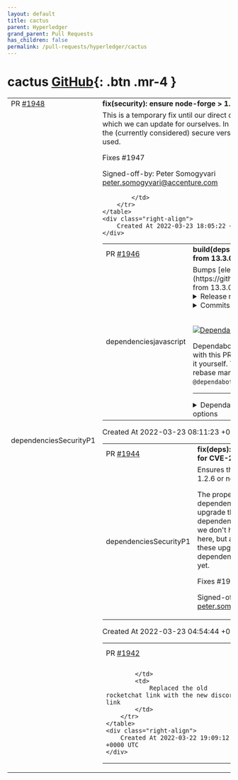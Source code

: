 ```yaml
---
layout: default
title: cactus
parent: Hyperledger
grand_parent: Pull Requests
has_children: false
permalink: /pull-requests/hyperledger/cactus
---
```


# cactus <span class="fs-3 right-align">[GitHub](https://github.com/hyperledger/cactus){: .btn .mr-4 }</span>


<div>
    <table>
        <tr>
            <td>
                PR <a href="https://github.com/hyperledger/cactus/pull/1948" class=".btn">#1948</a>
            </td>
            <td>
                <b>
                    fix(security): ensure node-forge > 1.3.0 for CVE-2022-24772
                </b>
            </td>
        </tr>
        <tr>
            <td>
                <span class="chip">dependencies</span><span class="chip">Security</span><span class="chip">P1</span>
            </td>
            <td>
                This is a temporary fix until our direct dependencies get patched
which we can update for ourselves. In the meantime this will force
the (currently considered) secure versions of node-forge to be used.
 
Fixes #1947

Signed-off-by: Peter Somogyvari <peter.somogyvari@accenture.com>   

            </td>
        </tr>
    </table>
    <div class="right-align">
        Created At 2022-03-23 18:05:22 +0000 UTC
    </div>
</div>

<div>
    <table>
        <tr>
            <td>
                PR <a href="https://github.com/hyperledger/cactus/pull/1946" class=".btn">#1946</a>
            </td>
            <td>
                <b>
                    build(deps-dev): bump electron from 13.3.0 to 13.6.6
                </b>
            </td>
        </tr>
        <tr>
            <td>
                <span class="chip">dependencies</span><span class="chip">javascript</span>
            </td>
            <td>
                Bumps [electron](https://github.com/electron/electron) from 13.3.0 to 13.6.6.
<details>
<summary>Release notes</summary>
<p><em>Sourced from <a href="https://github.com/electron/electron/releases">electron's releases</a>.</em></p>
<blockquote>
<h2>electron v13.6.6</h2>
<h1>Release Notes for v13.6.6</h1>
<h2>Fixes</h2>
<ul>
<li>Fixed a JavaScript exception from webContents if render frame was disposed in WebFrameMain, resets the value of <code>render_frame_disposed_</code> after updating render frame host. <a href="https://github-redirect.dependabot.com/electron/electron/pull/32130">#32130</a> <!-- raw HTML omitted -->(Also in <a href="https://github-redirect.dependabot.com/electron/electron/pull/31425">14</a>, <a href="https://github-redirect.dependabot.com/electron/electron/pull/31426">15</a>, <a href="https://github-redirect.dependabot.com/electron/electron/pull/31427">16</a>)<!-- raw HTML omitted --></li>
<li>No Notes. <a href="https://github-redirect.dependabot.com/electron/electron/pull/32241">#32241</a> <!-- raw HTML omitted -->(Also in <a href="https://github-redirect.dependabot.com/electron/electron/pull/32242">14</a>, <a href="https://github-redirect.dependabot.com/electron/electron/pull/32245">15</a>, <a href="https://github-redirect.dependabot.com/electron/electron/pull/32243">16</a>, <a href="https://github-redirect.dependabot.com/electron/electron/pull/32244">17</a>)<!-- raw HTML omitted --></li>
</ul>
<h2>Other Changes</h2>
<ul>
<li>Backported fix for CVE-2021-4056. <a href="https://github-redirect.dependabot.com/electron/electron/pull/32237">#32237</a></li>
<li>Backported fix for CVE-2021-4057. <a href="https://github-redirect.dependabot.com/electron/electron/pull/32234">#32234</a></li>
<li>Backported fix for CVE-2021-4102. <a href="https://github-redirect.dependabot.com/electron/electron/pull/32194">#32194</a></li>
</ul>
<h2>electron v13.6.3</h2>
<h1>Release Notes for v13.6.3</h1>
<h2>Fixes</h2>
<ul>
<li>Fixed window frame glitch when calling <code>setContentProtection</code>. <a href="https://github-redirect.dependabot.com/electron/electron/pull/31829">#31829</a> <!-- raw HTML omitted -->(Also in <a href="https://github-redirect.dependabot.com/electron/electron/pull/31831">14</a>, <a href="https://github-redirect.dependabot.com/electron/electron/pull/31830">15</a>, <a href="https://github-redirect.dependabot.com/electron/electron/pull/31832">16</a>)<!-- raw HTML omitted --></li>
<li>Generate valid config.gypi file in Node.js headers. <a href="https://github-redirect.dependabot.com/electron/electron/pull/31989">#31989</a> <!-- raw HTML omitted -->(Also in <a href="https://github-redirect.dependabot.com/electron/electron/pull/31443">14</a>, <a href="https://github-redirect.dependabot.com/electron/electron/pull/31442">15</a>, <a href="https://github-redirect.dependabot.com/electron/electron/pull/31441">16</a>)<!-- raw HTML omitted --></li>
</ul>
<h2>Other Changes</h2>
<ul>
<li>Backported fix for CVE-2021-38005. <a href="https://github-redirect.dependabot.com/electron/electron/pull/31921">#31921</a></li>
<li>Backported fix for CVE-2021-38007. <a href="https://github-redirect.dependabot.com/electron/electron/pull/31912">#31912</a></li>
<li>Backported fix for CVE-2021-38011. <a href="https://github-redirect.dependabot.com/electron/electron/pull/31901">#31901</a></li>
</ul>
<h2>electron v13.6.2</h2>
<h1>Release Notes for v13.6.2</h1>
<h2>Fixes</h2>
<ul>
<li>Fixed an issue where <code>Content-Disposition</code> filenames would be incorrectly truncated at the first comma for a filename attachment which contained one. <a href="https://github-redirect.dependabot.com/electron/electron/pull/31691">#31691</a> <!-- raw HTML omitted -->(Also in <a href="https://github-redirect.dependabot.com/electron/electron/pull/31692">14</a>, <a href="https://github-redirect.dependabot.com/electron/electron/pull/31693">15</a>, <a href="https://github-redirect.dependabot.com/electron/electron/pull/31694">16</a>)<!-- raw HTML omitted --></li>
<li>Fixed an issue which caused print settings to not work properly when printing silently. <a href="https://github-redirect.dependabot.com/electron/electron/pull/31618">#31618</a> <!-- raw HTML omitted -->(Also in <a href="https://github-redirect.dependabot.com/electron/electron/pull/31617">14</a>, <a href="https://github-redirect.dependabot.com/electron/electron/pull/31616">15</a>, <a href="https://github-redirect.dependabot.com/electron/electron/pull/31615">16</a>)<!-- raw HTML omitted --></li>
</ul>
<h2>Other Changes</h2>
<ul>
<li>Backported fix for CVE-2021-37998. <a href="https://github-redirect.dependabot.com/electron/electron/pull/31678">#31678</a></li>
<li>Backported fix for CVE-2021-38001. <a href="https://github-redirect.dependabot.com/electron/electron/pull/31673">#31673</a></li>
<li>Backported fix for CVE-2021-38002. <a href="https://github-redirect.dependabot.com/electron/electron/pull/31671">#31671</a></li>
<li>Backported fix for CVE-2021-38003. <a href="https://github-redirect.dependabot.com/electron/electron/pull/31665">#31665</a></li>
<li>Backported fix for chromium:1252858. <a href="https://github-redirect.dependabot.com/electron/electron/pull/31682">#31682</a></li>
</ul>
<h2>electron v13.6.1</h2>
<h1>Release Notes for v13.6.1</h1>
<h2>Fixes</h2>
<ul>
<li>Fixed an issue where <code>MediaMetadata</code> did not work properly. <a href="https://github-redirect.dependabot.com/electron/electron/pull/31532">#31532</a> <!-- raw HTML omitted -->(Also in <a href="https://github-redirect.dependabot.com/electron/electron/pull/31533">14</a>, <a href="https://github-redirect.dependabot.com/electron/electron/pull/31534">15</a>, <a href="https://github-redirect.dependabot.com/electron/electron/pull/31535">16</a>)<!-- raw HTML omitted --></li>
<li>Fixed black window when screen capturing a content-protected BrowserWindow on Windows 10. <a href="https://github-redirect.dependabot.com/electron/electron/pull/31550">#31550</a> <!-- raw HTML omitted -->(Also in <a href="https://github-redirect.dependabot.com/electron/electron/pull/31551">14</a>, <a href="https://github-redirect.dependabot.com/electron/electron/pull/31385">15</a>, <a href="https://github-redirect.dependabot.com/electron/electron/pull/31386">16</a>)<!-- raw HTML omitted --></li>
</ul>
<h2>Other Changes</h2>
<!-- raw HTML omitted -->
</blockquote>
<p>... (truncated)</p>
</details>
<details>
<summary>Commits</summary>
<ul>
<li><a href="https://github.com/electron/electron/commit/776ee483306730531aa22dcdc67d6e08bd6571ce"><code>776ee48</code></a> Bump v13.6.6</li>
<li><a href="https://github.com/electron/electron/commit/8283f19403951dd0af7fe3a9de57879c9a2eccbb"><code>8283f19</code></a> fix: reset render_frame_disposed_ after render frame host change (<a href="https://github-redirect.dependabot.com/electron/electron/issues/32130">#32130</a>)</li>
<li><a href="https://github.com/electron/electron/commit/316f0bc8452b8d1810c9d35d23b083f7bfb41254"><code>316f0bc</code></a> chore: cherry-pick 2b978fb482 from chromium (<a href="https://github-redirect.dependabot.com/electron/electron/issues/32234">#32234</a>)</li>
<li><a href="https://github.com/electron/electron/commit/9b94d70194d1d4598dafa2b214704ac486b3728e"><code>9b94d70</code></a> chore: cherry-pick 04a58fedd5 from v8 (<a href="https://github-redirect.dependabot.com/electron/electron/issues/32237">#32237</a>)</li>
<li><a href="https://github.com/electron/electron/commit/ab94340567cc50002d578f9c8e2bd883cd2984e5"><code>ab94340</code></a> fix: check for single bluetooth listener (<a href="https://github-redirect.dependabot.com/electron/electron/issues/32241">#32241</a>)</li>
<li><a href="https://github.com/electron/electron/commit/ca112e2e4dde8da52cac5be84952272102c731ec"><code>ca112e2</code></a> chore: cherry-pick 418c276ef228 from v8 (<a href="https://github-redirect.dependabot.com/electron/electron/issues/32194">#32194</a>)</li>
<li><a href="https://github.com/electron/electron/commit/fd4b311d7e5dfdc5ee33b81379b57db8e5354ed9"><code>fd4b311</code></a> Bump v13.6.5</li>
<li><a href="https://github.com/electron/electron/commit/a22cfb6bef20c2367a1e140e766f3fc03c952574"><code>a22cfb6</code></a> Bump v13.6.4</li>
<li><a href="https://github.com/electron/electron/commit/bc669916bd9cf686adf5924caa9ba77d609aadcf"><code>bc66991</code></a> Revert &quot;Bump v13.6.4&quot; (<a href="https://github-redirect.dependabot.com/electron/electron/issues/32229">#32229</a>)</li>
<li><a href="https://github.com/electron/electron/commit/4067ec626317d974f3bc3a5166876389f5e92934"><code>4067ec6</code></a> Bump v13.6.4</li>
<li>Additional commits viewable in <a href="https://github.com/electron/electron/compare/v13.3.0...v13.6.6">compare view</a></li>
</ul>
</details>
<br />


[![Dependabot compatibility score](https://dependabot-badges.githubapp.com/badges/compatibility_score?dependency-name=electron&package-manager=npm_and_yarn&previous-version=13.3.0&new-version=13.6.6)](https://docs.github.com/en/github/managing-security-vulnerabilities/about-dependabot-security-updates#about-compatibility-scores)

Dependabot will resolve any conflicts with this PR as long as you don't alter it yourself. You can also trigger a rebase manually by commenting `@dependabot rebase`.

[//]: # (dependabot-automerge-start)
[//]: # (dependabot-automerge-end)

---

<details>
<summary>Dependabot commands and options</summary>
<br />

You can trigger Dependabot actions by commenting on this PR:
- `@dependabot rebase` will rebase this PR
- `@dependabot recreate` will recreate this PR, overwriting any edits that have been made to it
- `@dependabot merge` will merge this PR after your CI passes on it
- `@dependabot squash and merge` will squash and merge this PR after your CI passes on it
- `@dependabot cancel merge` will cancel a previously requested merge and block automerging
- `@dependabot reopen` will reopen this PR if it is closed
- `@dependabot close` will close this PR and stop Dependabot recreating it. You can achieve the same result by closing it manually
- `@dependabot ignore this major version` will close this PR and stop Dependabot creating any more for this major version (unless you reopen the PR or upgrade to it yourself)
- `@dependabot ignore this minor version` will close this PR and stop Dependabot creating any more for this minor version (unless you reopen the PR or upgrade to it yourself)
- `@dependabot ignore this dependency` will close this PR and stop Dependabot creating any more for this dependency (unless you reopen the PR or upgrade to it yourself)
- `@dependabot use these labels` will set the current labels as the default for future PRs for this repo and language
- `@dependabot use these reviewers` will set the current reviewers as the default for future PRs for this repo and language
- `@dependabot use these assignees` will set the current assignees as the default for future PRs for this repo and language
- `@dependabot use this milestone` will set the current milestone as the default for future PRs for this repo and language

You can disable automated security fix PRs for this repo from the [Security Alerts page](https://github.com/hyperledger/cactus/network/alerts).

</details>
            </td>
        </tr>
    </table>
    <div class="right-align">
        Created At 2022-03-23 08:11:23 +0000 UTC
    </div>
</div>

<div>
    <table>
        <tr>
            <td>
                PR <a href="https://github.com/hyperledger/cactus/pull/1944" class=".btn">#1944</a>
            </td>
            <td>
                <b>
                    fix(deps): force minimist >=1.2.6 for CVE-2021-44906
                </b>
            </td>
        </tr>
        <tr>
            <td>
                <span class="chip">dependencies</span><span class="chip">Security</span><span class="chip">P1</span>
            </td>
            <td>
                Ensures that yarn will only install 1.2.6 or newer versions for
minimist.

The proper fix would be to have the dependencies issue releases
which upgrade their own (transitive) dependencies of minimist
so that we don't have to explicitly force it here, but at the time
of this writing these upgrades in our direct dependencies are just
not available yet.

Fixes #1943

Signed-off-by: Peter Somogyvari <peter.somogyvari@accenture.com>
            </td>
        </tr>
    </table>
    <div class="right-align">
        Created At 2022-03-23 04:54:44 +0000 UTC
    </div>
</div>

<div>
    <table>
        <tr>
            <td>
                PR <a href="https://github.com/hyperledger/cactus/pull/1942" class=".btn">#1942</a>
            </td>
            <td>
                <b>
                    replaced rocketchat with discord
                </b>
            </td>
        </tr>
        <tr>
            <td>
                
            </td>
            <td>
                Replaced the old rocketchat link with the new discord link
            </td>
        </tr>
    </table>
    <div class="right-align">
        Created At 2022-03-22 19:09:12 +0000 UTC
    </div>
</div>

